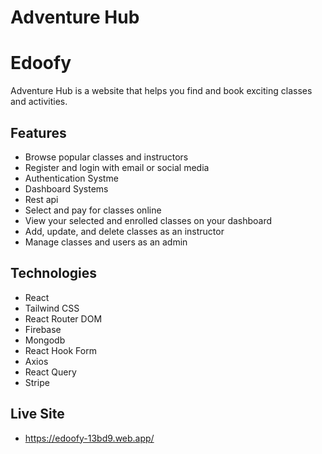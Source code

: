 # Adventure Hub

# Edoofy

Adventure Hub is a website that helps you find and book exciting classes and activities.

## Features

- Browse popular classes and instructors
- Register and login with email or social media
- Authentication Systme
- Dashboard Systems
- Rest api
- Select and pay for classes online
- View your selected and enrolled classes on your dashboard
- Add, update, and delete classes as an instructor
- Manage classes and users as an admin

## Technologies

- React
- Tailwind CSS
- React Router DOM
- Firebase
- Mongodb
- React Hook Form
- Axios
- React Query
- Stripe

## Live Site

- https://edoofy-13bd9.web.app/

